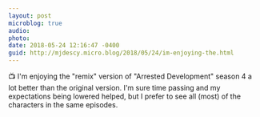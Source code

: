 ```yaml
---
layout: post
microblog: true
audio: 
photo: 
date: 2018-05-24 12:16:47 -0400
guid: http://mjdescy.micro.blog/2018/05/24/im-enjoying-the.html
---
```

📺 I'm enjoying the "remix" version of "Arrested Development" season 4 a lot better than the original version. I'm sure time passing and my expectations being lowered helped, but I prefer to see all (most) of the characters in the same episodes.
